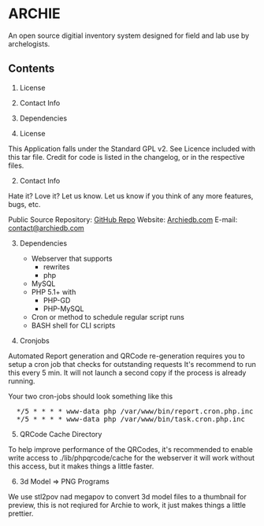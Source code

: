 ARCHIE
=======

An open source digitial inventory system designed for field and lab use by
archelogists.  

Contents
--------

  1. License
  2. Contact Info
  3. Dependencies
 
1. License

  This Application falls under the Standard GPL v2. See Licence 
  included with this tar file. Credit for code is listed in the 
  changelog, or in the respective files.  

2. Contact Info

  Hate it?  Love it?  Let us know.  Let us know if you think of any
    more features, bugs, etc.

  Public Source Repository: [GitHub Repo](https://github.com/archiedb/archie)
  Website: [Archiedb.com](http://archiedb.com)
  E-mail: [contact@archiedb.com](mailto:contact@archiedb.com)

3. Dependencies

	* Webserver that supports
	  * rewrites
	  * php
	* MySQL
	* PHP 5.1+ with 
	  * PHP-GD
	  * PHP-MySQL
	* Cron or method to schedule regular script runs
	* BASH shell for CLI scripts

4. Cronjobs

  Automated Report generation and QRCode re-generation requires you to setup a 
  cron job that checks for outstanding requests It's recommend to run this 
  every 5 min. It will not launch a second copy if the process is already 
  running.

  Your two cron-jobs should look something like this
<pre>
  */5 * * * * www-data php /var/www/bin/report.cron.php.inc
  */5 * * * * www-data php /var/www/bin/task.cron.php.inc
</pre>

5. QRCode Cache Directory

  To help improve performance of the QRCodes, it's recommended to enable write
  access to ./lib/phpqrcode/cache for the webserver it will work without this 
  access, but it makes things a little faster.

6. 3d Model => PNG Programs

  We use stl2pov nad megapov to convert 3d model files to a thumbnail
  for preview, this is not reqiured for Archie to work, it just makes
  things a little prettier. 

